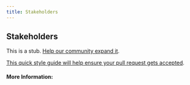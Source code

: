 ```yaml
---
title: Stakeholders
---
```


## Stakeholders

This is a stub. [Help our community expand it](https://github.com/freecodecamp/guides/tree/master/src/pages/articles/agile/stakeholders/index.md).

[This quick style guide will help ensure your pull request gets accepted](https://github.com/freeCodeCamp/guides/blob/master/README.md).

<!-- The article goes here, in GitHub-flavored Markdown. Feel free to add YouTube videos, images, and CodePen/JSBin embeds  -->

#### More Information:
<!-- Please add any articles you think might be helpful to read before writing the article -->


